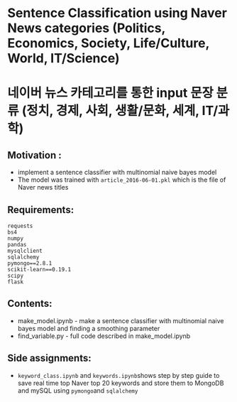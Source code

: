 # Sentence Classification using Naver News categories (Politics, Economics, Society, Life/Culture, World, IT/Science)
# 네이버 뉴스 카테고리를 통한 input 문장 분류 (정치, 경제, 사회, 생활/문화, 세계, IT/과학)

## Motivation :
- implement a sentence classifier with multinomial naive bayes model 
- The model was trained with `article_2016-06-01.pkl` which is the file of Naver news titles 

## Requirements:
```
requests
bs4
numpy
pandas
mysqlclient
sqlalchemy
pymongo==2.8.1
scikit-learn==0.19.1
scipy
flask
```

## Contents:
- make_model.ipynb - make a sentence classifier with multinomial naive bayes model and finding a smoothing parameter 
- find_variable.py - full code described in make_model.ipynb

## Side assignments:
- `keyword_class.ipynb` and `keywords.ipynb`shows step by step guide to save real time top Naver top 20 keywords and store them to MongoDB and mySQL using `pymongo`and `sqlalchemy`

